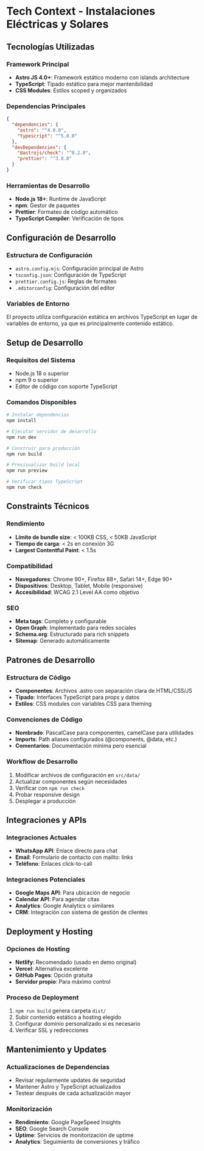 # Tech Context - Instalaciones Eléctricas y Solares

## Tecnologías Utilizadas

### Framework Principal
- **Astro JS 4.0+**: Framework estático moderno con islands architecture
- **TypeScript**: Tipado estático para mejor mantenibilidad
- **CSS Modules**: Estilos scoped y organizados

### Dependencias Principales
```json
{
  "dependencies": {
    "astro": "^4.0.0",
    "typescript": "^5.0.0"
  },
  "devDependencies": {
    "@astrojs/check": "^0.2.0",
    "prettier": "^3.0.0"
  }
}
```

### Herramientas de Desarrollo
- **Node.js 18+**: Runtime de JavaScript
- **npm**: Gestor de paquetes
- **Prettier**: Formateo de código automático
- **TypeScript Compiler**: Verificación de tipos

## Configuración de Desarrollo

### Estructura de Configuración
- `astro.config.mjs`: Configuración principal de Astro
- `tsconfig.json`: Configuración de TypeScript
- `prettier.config.js`: Reglas de formateo
- `.editorconfig`: Configuración del editor

### Variables de Entorno
El proyecto utiliza configuración estática en archivos TypeScript en lugar de variables de entorno, ya que es principalmente contenido estático.

## Setup de Desarrollo

### Requisitos del Sistema
- Node.js 18 o superior
- npm 9 o superior
- Editor de código con soporte TypeScript

### Comandos Disponibles
```bash
# Instalar dependencias
npm install

# Ejecutar servidor de desarrollo
npm run dev

# Construir para producción
npm run build

# Previsualizar build local
npm run preview

# Verificar tipos TypeScript
npm run check
```

## Constraints Técnicos

### Rendimiento
- **Límite de bundle size**: < 100KB CSS, < 50KB JavaScript
- **Tiempo de carga**: < 2s en conexión 3G
- **Largest Contentful Paint**: < 1.5s

### Compatibilidad
- **Navegadores**: Chrome 90+, Firefox 88+, Safari 14+, Edge 90+
- **Dispositivos**: Desktop, Tablet, Mobile (responsive)
- **Accesibilidad**: WCAG 2.1 Level AA como objetivo

### SEO
- **Meta tags**: Completo y configurable
- **Open Graph**: Implementado para redes sociales
- **Schema.org**: Estructurado para rich snippets
- **Sitemap**: Generado automáticamente

## Patrones de Desarrollo

### Estructura de Código
- **Componentes**: Archivos .astro con separación clara de HTML/CSS/JS
- **Tipado**: Interfaces TypeScript para props y datos
- **Estilos**: CSS modules con variables CSS para theming

### Convenciones de Código
- **Nombrado**: PascalCase para componentes, camelCase para utilidades
- **Imports**: Path aliases configurados (@components, @data, etc.)
- **Comentarios**: Documentación mínima pero esencial

### Workflow de Desarrollo
1. Modificar archivos de configuración en `src/data/`
2. Actualizar componentes según necesidades
3. Verificar con `npm run check`
4. Probar responsive design
5. Desplegar a producción

## Integraciones y APIs

### Integraciones Actuales
- **WhatsApp API**: Enlace directo para chat
- **Email**: Formulario de contacto con mailto: links
- **Teléfono**: Enlaces click-to-call

### Integraciones Potenciales
- **Google Maps API**: Para ubicación de negocio
- **Calendar API**: Para agendar citas
- **Analytics**: Google Analytics o similares
- **CRM**: Integración con sistema de gestión de clientes

## Deployment y Hosting

### Opciones de Hosting
- **Netlify**: Recomendado (usado en demo original)
- **Vercel**: Alternativa excelente
- **GitHub Pages**: Opción gratuita
- **Servidor propio**: Para máximo control

### Proceso de Deployment
1. `npm run build` genera carpeta `dist/`
2. Subir contenido estático a hosting elegido
3. Configurar dominio personalizado si es necesario
4. Verificar SSL y redirecciones

## Mantenimiento y Updates

### Actualizaciones de Dependencias
- Revisar regularmente updates de seguridad
- Mantener Astro y TypeScript actualizados
- Testear después de cada actualización mayor

### Monitorización
- **Rendimiento**: Google PageSpeed Insights
- **SEO**: Google Search Console
- **Uptime**: Servicios de monitorización de uptime
- **Analytics**: Seguimiento de conversiones y tráfico

